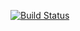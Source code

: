 [![Build Status](https://travis-ci.com/dianlight/SgopleReef.svg?branch=master)](https://travis-ci.com/dianlight/SgopleReef)